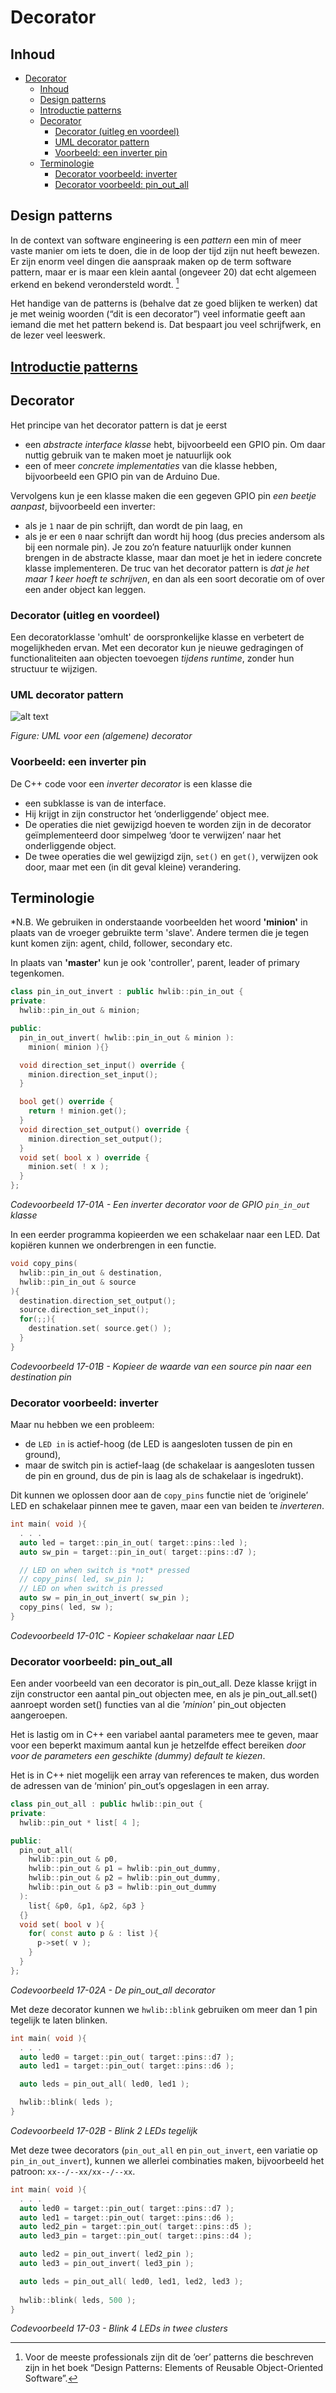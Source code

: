 # Decorator[](title-id)

## Inhoud[](toc-id)
- [Decorator](#decorator)
  - [Inhoud](#inhoud)
  - [Design patterns](#design-patterns)
  - [Introductie patterns](#introductie-patterns)
  - [Decorator](#decorator-1)
    - [Decorator (uitleg en voordeel)](#decorator-uitleg-en-voordeel)
    - [UML decorator pattern](#uml-decorator-pattern)
    - [Voorbeeld: een inverter pin](#voorbeeld-een-inverter-pin)
  - [Terminologie](#terminologie)
    - [Decorator voorbeeld: inverter](#decorator-voorbeeld-inverter)
    - [Decorator voorbeeld: pin\_out\_all](#decorator-voorbeeld-pin_out_all)


## Design patterns
In de context van software engineering is een *pattern* een min of meer vaste manier om iets te doen, die in de loop der tijd zijn nut heeft bewezen. Er zijn enorm veel dingen die aanspraak maken op de term software pattern, maar er is maar een klein aantal (ongeveer 20) dat echt algemeen erkend en bekend verondersteld wordt. [^59]

Het handige van de patterns is (behalve dat ze goed blijken te werken) dat je met weinig woorden (“dit is een decorator”) veel informatie geeft aan iemand die met het pattern bekend is. Dat bespaart jou veel schrijfwerk, en de lezer veel leeswerk.

[^59]: Voor de meeste professionals zijn dit de ’oer’ patterns die beschreven zijn in het boek “Design Patterns: Elements of Reusable Object-Oriented Software”.

## [Introductie patterns](../README.md)
<!-- Er is een apart md-bestand met informatie over patronen (patterns) -->

## Decorator
Het principe van het decorator pattern is dat je eerst 
- een *abstracte interface klasse* hebt, bijvoorbeeld een GPIO pin. Om daar nuttig gebruik van te maken moet je natuurlijk ook 
- een of meer *concrete implementaties* van die klasse hebben, bijvoorbeeld een GPIO pin van de Arduino Due.

Vervolgens kun je een klasse maken die een gegeven GPIO pin *een beetje aanpast*, bijvoorbeeld een inverter: 
- als je `1` naar de pin schrijft, dan wordt de pin laag, en 
- als je er een `0` naar schrijft dan wordt hij hoog (dus precies andersom als bij een normale pin). 
Je zou zo’n feature natuurlijk onder kunnen brengen in de abstracte klasse, maar dan moet je het in iedere concrete klasse implementeren. De truc van het decorator pattern is *dat je het maar 1 keer hoeft te schrijven*, en dan als een soort decoratie om of over een ander object kan leggen. 

### Decorator (uitleg en voordeel)
Een decoratorklasse 'omhult' de oorspronkelijke klasse en verbetert de mogelijkheden ervan. Met een decorator kun je nieuwe gedragingen of functionaliteiten aan objecten toevoegen *tijdens runtime*, zonder hun structuur te wijzigen.

### UML decorator pattern
![alt text](uml_decorator.png)
<!-- Todo: rename inappropriate relationships in figure -->
*Figure: UML voor een (algemene) decorator*

### Voorbeeld: een inverter pin
De C++ code voor een *inverter decorator* is een klasse die 
- een subklasse is van de interface. 
- Hij krijgt in zijn constructor het ‘onderliggende’ object mee. 
- De operaties die niet gewijzigd hoeven te worden zijn in de decorator geïmplementeerd door simpelweg ‘door te verwijzen’ naar het onderliggende object. 
- De twee operaties die wel gewijzigd zijn, `set()` en `get()`, verwijzen ook door, maar met een (in dit geval kleine) verandering.

## Terminologie
*N.B. We gebruiken in onderstaande voorbeelden het woord **'minion'** in plaats van de vroeger gebruikte term 'slave'. Andere termen die je tegen kunt komen zijn: agent, child, follower, secondary etc.

In plaats van **'master'** kun je ook 'controller', parent, leader of primary tegenkomen.

```c++
class pin_in_out_invert : public hwlib::pin_in_out {
private:
  hwlib::pin_in_out & minion;

public:
  pin_in_out_invert( hwlib::pin_in_out & minion ):
    minion( minion ){}

  void direction_set_input() override {
    minion.direction_set_input();
  }

  bool get() override {
    return ! minion.get();
  }
  void direction_set_output() override {
    minion.direction_set_output();
  }
  void set( bool x ) override {
    minion.set( ! x );
  }
};
```
*Codevoorbeeld 17-01A - Een inverter decorator voor de GPIO `pin_in_out` klasse*

In een eerder programma kopieerden we een schakelaar naar een LED. Dat kopiëren kunnen we onderbrengen in een functie.

```c++
void copy_pins(
  hwlib::pin_in_out & destination,
  hwlib::pin_in_out & source
){
  destination.direction_set_output();
  source.direction_set_input();
  for(;;){
    destination.set( source.get() );
  }
}
```
*Codevoorbeeld 17-01B - Kopieer de waarde van een source pin naar een destination pin*

### Decorator voorbeeld: inverter
Maar nu hebben we een probleem: 
- de `LED in` is actief-hoog (de LED is aangesloten tussen de pin en ground), 
- maar de switch pin is actief-laag (de schakelaar is aangesloten tussen de pin en ground, dus de pin is laag als de schakelaar is ingedrukt). 

Dit kunnen we oplossen door aan de `copy_pins` functie niet de ‘originele’ LED en schakelaar pinnen mee te gaven, maar een van beiden te *inverteren*.

```c++
int main( void ){
  . . .
  auto led = target::pin_in_out( target::pins::led );
  auto sw_pin = target::pin_in_out( target::pins::d7 );

  // LED on when switch is *not* pressed
  // copy_pins( led, sw_pin );
  // LED on when switch is pressed
  auto sw = pin_in_out_invert( sw_pin );
  copy_pins( led, sw );
}
```
*Codevoorbeeld 17-01C - Kopieer schakelaar naar LED*

### Decorator voorbeeld: pin_out_all
Een ander voorbeeld van een decorator is pin_out_all. Deze klasse krijgt in zijn constructor een aantal pin_out objecten mee, en als je pin_out_all.set() aanroept worden set() functies van al die *'minion'* pin_out objecten aangeroepen. 

Het is lastig om in C++ een variabel aantal parameters mee te geven, maar voor een beperkt maximum aantal kun je hetzelfde effect bereiken *door voor de parameters een geschikte (dummy) default te kiezen*. 

Het is in C++ niet mogelijk een array van references te maken, dus worden de adressen van de ‘minion’ pin_out’s opgeslagen in een array.

```c++
class pin_out_all : public hwlib::pin_out {
private:
  hwlib::pin_out * list[ 4 ];

public:
  pin_out_all(
    hwlib::pin_out & p0,
    hwlib::pin_out & p1 = hwlib::pin_out_dummy,
    hwlib::pin_out & p2 = hwlib::pin_out_dummy,
    hwlib::pin_out & p3 = hwlib::pin_out_dummy
  ):
    list{ &p0, &p1, &p2, &p3 }
  {}
  void set( bool v ){
    for( const auto p & : list ){
      p->set( v );
    }
  }
};
```
*Codevoorbeeld 17-02A - De pin_out_all decorator*

Met deze decorator kunnen we `hwlib::blink` gebruiken om meer dan 1 pin tegelijk te laten blinken.

```c++
int main( void ){
  . . .
  auto led0 = target::pin_out( target::pins::d7 );
  auto led1 = target::pin_out( target::pins::d6 );

  auto leds = pin_out_all( led0, led1 );

  hwlib::blink( leds );
}
```
*Codevoorbeeld 17-02B - Blink 2 LEDs tegelijk*

Met deze twee decorators (`pin_out_all` en `pin_out_invert`, een variatie op `pin_in_out_invert`), kunnen we allerlei combinaties maken, bijvoorbeeld het patroon:
` xx--/--xx/xx--/--xx `.

```c++
int main( void ){
  . . .
  auto led0 = target::pin_out( target::pins::d7 );
  auto led1 = target::pin_out( target::pins::d6 );
  auto led2_pin = target::pin_out( target::pins::d5 );
  auto led3_pin = target::pin_out( target::pins::d4 );

  auto led2 = pin_out_invert( led2_pin );
  auto led3 = pin_out_invert( led3_pin );

  auto leds = pin_out_all( led0, led1, led2, led3 );
  
  hwlib::blink( leds, 500 );
}
```
*Codevoorbeeld 17-03 - Blink 4 LEDs in twee clusters*